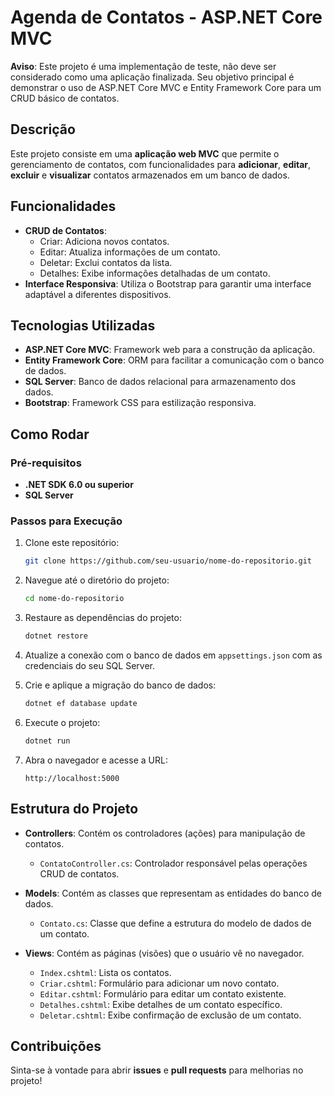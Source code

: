 # Agenda de Contatos - ASP.NET Core MVC

**Aviso**: Este projeto é uma implementação de teste, não deve ser considerado como uma aplicação finalizada. Seu objetivo principal é demonstrar o uso de ASP.NET Core MVC e Entity Framework Core para um CRUD básico de contatos.

## Descrição

Este projeto consiste em uma **aplicação web MVC** que permite o gerenciamento de contatos, com funcionalidades para **adicionar**, **editar**, **excluir** e **visualizar** contatos armazenados em um banco de dados.

## Funcionalidades

- **CRUD de Contatos**: 
  - Criar: Adiciona novos contatos.
  - Editar: Atualiza informações de um contato.
  - Deletar: Exclui contatos da lista.
  - Detalhes: Exibe informações detalhadas de um contato.
- **Interface Responsiva**: Utiliza o Bootstrap para garantir uma interface adaptável a diferentes dispositivos.

## Tecnologias Utilizadas

- **ASP.NET Core MVC**: Framework web para a construção da aplicação.
- **Entity Framework Core**: ORM para facilitar a comunicação com o banco de dados.
- **SQL Server**: Banco de dados relacional para armazenamento dos dados.
- **Bootstrap**: Framework CSS para estilização responsiva.

## Como Rodar

### Pré-requisitos

- **.NET SDK 6.0 ou superior**
- **SQL Server**

### Passos para Execução

1. Clone este repositório:
   ```bash
   git clone https://github.com/seu-usuario/nome-do-repositorio.git

    ```

2. Navegue até o diretório do projeto:
    ```bash
    cd nome-do-repositorio
    ```

3. Restaure as dependências do projeto:
    ```bash
    dotnet restore
    ```

4. Atualize a conexão com o banco de dados em `appsettings.json` com as credenciais do seu SQL Server.

5. Crie e aplique a migração do banco de dados:
    ```bash
    dotnet ef database update
    ```

6. Execute o projeto:
    ```bash
    dotnet run
    ```

7. Abra o navegador e acesse a URL:
    ```
    http://localhost:5000
    ```

## Estrutura do Projeto

- **Controllers**: Contém os controladores (ações) para manipulação de contatos.
  - `ContatoController.cs`: Controlador responsável pelas operações CRUD de contatos.
  
- **Models**: Contém as classes que representam as entidades do banco de dados.
  - `Contato.cs`: Classe que define a estrutura do modelo de dados de um contato.

- **Views**: Contém as páginas (visões) que o usuário vê no navegador.
  - `Index.cshtml`: Lista os contatos.
  - `Criar.cshtml`: Formulário para adicionar um novo contato.
  - `Editar.cshtml`: Formulário para editar um contato existente.
  - `Detalhes.cshtml`: Exibe detalhes de um contato específico.
  - `Deletar.cshtml`: Exibe confirmação de exclusão de um contato.

## Contribuições

Sinta-se à vontade para abrir **issues** e **pull requests** para melhorias no projeto!

